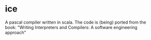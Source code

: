 ice
===

A pascal compiler written in scala. The code is (being) ported from the book:
"Writing Interpreters and Compilers: A software engineering approach"

